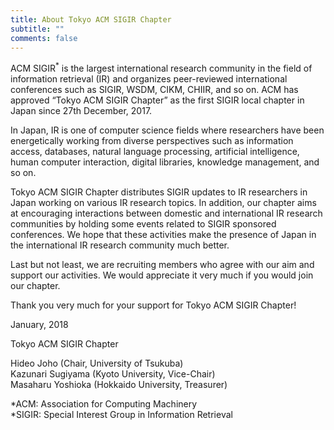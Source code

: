 ```yaml
---
title: About Tokyo ACM SIGIR Chapter
subtitle: ""
comments: false
---
```


ACM SIGIR<sup>*</sup> is the largest international research community in the field of information retrieval (IR) and organizes peer-reviewed international conferences such as SIGIR, WSDM, CIKM, CHIIR, and so on. ACM has approved “Tokyo ACM SIGIR Chapter” as the first SIGIR local chapter in Japan since 27th December, 2017.

In Japan, IR is one of computer science fields where researchers have been energetically working from diverse perspectives such as information access, databases, natural language processing, artificial intelligence, human computer interaction, digital libraries, knowledge management, and so on.

Tokyo ACM SIGIR Chapter distributes SIGIR updates to IR researchers in Japan working on various IR research topics. In addition, our chapter aims at encouraging interactions between domestic and international IR research communities by holding some events related to SIGIR sponsored conferences. We hope that these activities make the presence of Japan in the international IR research community much better.

Last but not least, we are recruiting members who agree with our aim and support our activities. We would appreciate it very much if you would join our chapter.

Thank you very much for your support for Tokyo ACM SIGIR Chapter!

January, 2018

Tokyo ACM SIGIR Chapter

Hideo Joho (Chair, University of Tsukuba)<br>
Kazunari Sugiyama (Kyoto University, Vice-Chair)<br>
Masaharu Yoshioka (Hokkaido University, Treasurer)

*ACM: Association for Computing Machinery<br>
*SIGIR: Special Interest Group in Information Retrieval
